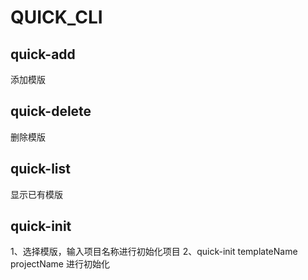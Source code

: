 # QUICK_CLI

## quick-add

添加模版

## quick-delete

删除模版

## quick-list

显示已有模版

## quick-init

1、选择模版，输入项目名称进行初始化项目
2、quick-init templateName projectName 进行初始化
